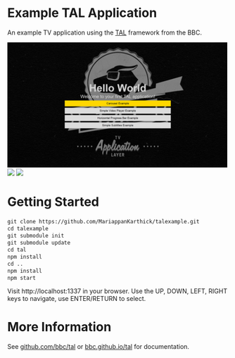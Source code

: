 # Example TAL Application

An example TV application using the [TAL](https://www.github.com/bbc/tal) framework from the BBC.

<img src="./assets/main.png" width="500">

<img src="./assets/carousel.png" width="500">

<img src="./assets/playback.png" width="500">

# Getting Started

```
git clone https://github.com/MariappanKarthick/talexample.git
cd talexample
git submodule init
git submodule update
cd tal
npm install
cd ..
npm install
npm start
```

Visit http://localhost:1337 in your browser. Use the UP, DOWN, LEFT, RIGHT keys to navigate, use ENTER/RETURN to select.

# More Information

See [github.com/bbc/tal](https://www.github.com/bbc/tal) or [bbc.github.io/tal](http://bbc.github.io/tal/getting-started/introducing-tal.html) for documentation.
